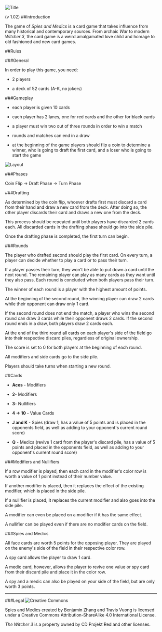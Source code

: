 ![Title](http://i.imgur.com/SMNA2xd.jpg)

(v 1.02)
##Introduction

The game of *Spies and Medics* is a card game that takes influence from many historical and contemporary sources. From archaic *War* to modern *Witcher 3*, the card game is a weird amalgamated love child and homage to old fashioned and new card games.

##Rules

###General

In order to play this game, you need:

* 2 players

* a deck of 52 cards (A-K, no jokers)

###Gameplay

* each player is given 10 cards

* each player has 2 lanes, one for red cards and the other for black cards

* a player must win two out of three rounds in order to win a match

* rounds and matches can end in a draw

* at the beginning of the game players should flip a coin to determine a winner, who is going to draft the first card, and a loser who is going to start the game

![Layout](http://i.imgur.com/JJUynCQ.jpg)

###Phases

Coin Flip -> Draft Phase -> Turn Phase

###Drafting

As determined by the coin flip, whoever drafts first must discard a card from their hand and draw a new card from the deck. After doing so, the other player discards their card and draws a new one from the deck.

This process should be repeated until both players have discarded 2 cards each. All discarded cards in the drafting phase should go into the side pile.

Once the drafting phase is completed, the first turn can begin.

###Rounds

The player who drafted second should play the first card. On every turn, a player can decide whether to play a card or to pass their turn.

If a player passes their turn, they won't be able to put down a card until the next round. The remaining player can play as many cards as they want until they also pass. Each round is concluded when both players pass their turn.

The winner of each round is a player with the highest amount of points.

At the beginning of the second round, the winning player can draw 2 cards while their opponent can draw only 1 card.

If the second round does not end the match, a player who wins the second round can draw 3 cards while their opponent draws 2 cards. If the second round ends in a draw, both players draw 2 cards each.

At the end of the third round all cards on each player's side of the field go into their respective discard piles, regardless of original ownership.

The score is set to 0 for both players at the beginning of each round.

All modifiers and side cards go to the side pile.

Players should take turns when starting a new round.

##Cards
* **Aces** - Modifiers

* **2**- Modifiers

* **3**- Nullifiers

* **4 -> 10** - Value Cards

* **J and K** - Spies (draw 1, has a value of 5 points and is placed in the opponents field, as well as adding to your opponent's current round score)

* **Q** - Medics (revive 1 card from the player's discard pile, has a value of 5 points and placed in the opponents field, as well as adding to your opponent's current round score)

###Modifiers and Nullifiers

If a row modifier is played, then each card in the modifier's color row is worth a value of 1 point instead of their number value.

If another modifier is placed, then it replaces the effect of the existing modifier, which is placed in the side pile.

If a nullifier is placed, it replaces the current modifier and also goes into the side pile.

A modifier can even be placed on a modifier if it has the same effect.

A nullifier can be played even if there are no modifier cards on the field.

###Spies and Medics

All face cards are worth 5 points for the opposing player. They are played on the enemy's side of the field in their respective color row.

A spy card allows the player to draw 1 card.

A medic card, however, allows the player to revive one value or spy card from their discard pile and place it in the color row.

A spy and a medic can also be played on your side of the field, but are only worth 3 points.

_______________________________________________________________________

###Legal
![Creative Commons](https://licensebuttons.net/l/by-sa/4.0/88x31.png)

Spies and Medics created by Benjamin Zhang and Travis Vuong is licensed under a Creative Commons Attribution-ShareAlike 4.0 International License.

*The Witcher 3* is a property owned by CD Projekt Red and other licenses.
